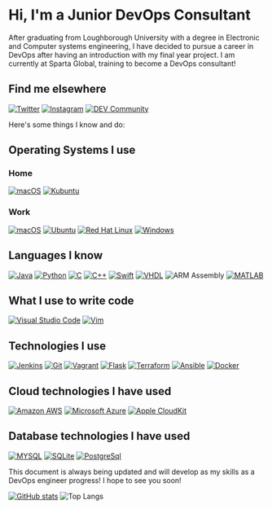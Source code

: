 # Hi, I'm a Junior DevOps Consultant
After graduating from Loughborough University with a degree in Electronic and Computer systems engineering, I have decided to pursue a career in DevOps after having an introduction with my final year project. I am currently at Sparta Global, training to become a DevOps consultant!

## Find me elsewhere
[![Twitter](https://img.shields.io/badge/-Twitter-1DA1F2?style=flat&logo=Twitter&logoColor=white)](https://www.twitter.com/monotiller/) [![Instagram](https://img.shields.io/badge/-Instagram-C13584?style=flat&logo=Instagram&logoColor=white)](https://www.instagram.com/monotiller/) [![DEV Community](https://img.shields.io/badge/-DEV%20Community-000?style=flat&logo=dev.to&logoColor=white)](https://dev.to/monotiller)

Here's some things I know and do:
## Operating Systems I use
### Home
[![macOS](https://img.shields.io/badge/-macOS-FFF?style=flat&logo=macOS&logoColor=black)](https://www.apple.com/macos/) [![Kubuntu](https://img.shields.io/badge/-Kubuntu-3477BB?style=flat&logo=Kubuntu&logoColor=white)](https://kubuntu.org/)

### Work
[![macOS](https://img.shields.io/badge/-macOS-FFF?style=flat&logo=macOS&logoColor=black)](https://www.apple.com/macos/) [![Ubuntu](https://img.shields.io/badge/-Ubuntu-dd4814?style=flat&logo=Ubuntu&logoColor=white)](https://ubuntu.com/) [![Red Hat Linux](https://img.shields.io/badge/-RedHat-DA2F20?style=flat&logo=RedHat&logoColor=white)](http://redhat.com) [![Windows](https://img.shields.io/badge/-Windows-0078d4?style=flat&logo=Windows&logoColor=white)](https://www.windows.com)

## Languages I know
[![Java](https://img.shields.io/badge/-Java-007396?style=flat&logo=Java&logoColor=white)](https://www.java.com/) [![Python](https://img.shields.io/badge/-Python-3776AB?style=flat&logo=python&logoColor=white)](https://www.python.org/) [![C](https://img.shields.io/badge/-C-a8b9cc?style=flat&logo=c&logoColor=black)](https://www.iso.org/standard/74528.html) [![C++](https://img.shields.io/badge/-C++-073259?style=flat&logo=c%2B%2B&logoColor=white)](https://isocpp.org/) [![Swift](https://img.shields.io/badge/-Swift-F05138?style=flat&logo=swift&logoColor=white)](https://swift.org/) [![VHDL](https://img.shields.io/badge/-VHDL-000?style=flat&logo=vhdl&logoColor=white)](http://www.eda-twiki.org/cgi-bin/view.cgi/P1076/WebHome) ![ARM Assembly](https://img.shields.io/badge/-ARM%20Assembly-0091bd?style=flat&logo=arm&logoColor=white) [![MATLAB](https://img.shields.io/badge/-MATLAB-0076a8?style=flat&logo=MATLAB&logoColor=white)](https://mathworks.com/products/matlab.html)

## What I use to write code
[![Visual Studio Code](https://img.shields.io/badge/-Visual%20Studio%20Code-0078d7?style=flat&logo=visual%20studio%20code&logoColor=white)](https://code.visualstudio.com/) [![Vim](https://img.shields.io/badge/-Vim-007f00?style=flat&logo=vim&logoColor=white)](https://www.vim.org/)

## Technologies I use
[![Jenkins](https://img.shields.io/badge/-Jenkins-ce3631?style=flat&logo=Jenkins&logoColor=white)](https://www.jenkins.io/) [![Git](https://img.shields.io/badge/-Git-F1502F?style=flat&logo=git&logoColor=white)](https://www.git-scm.com/) [![Vagrant](https://img.shields.io/badge/-Vagrant-104eb2?style=flat&logo=vagrant&logoColor=white)](https://www.vagrantup.com/) [![Flask](https://img.shields.io/badge/-Flask-000000?style=flat&logo=flask&logoColor=white)](https://flask.palletsprojects.com/) [![Terraform](https://img.shields.io/badge/-Terraform-7B42BC?style=flat&logo=Terraform&logoColor=white)](https://www.terraform.io/) [![Ansible](https://img.shields.io/badge/-Ansible-131211?style=flat&logo=Ansible&logoColor=white)](https://www.ansible.com/) [![Docker](https://img.shields.io/badge/-Docker-10B6EC?style=flat&logo=Docker&logoColor=white)](https://hub.docker.com/u/monotiller)

## Cloud technologies I have used
[![Amazon AWS](https://img.shields.io/badge/-Amazon%20AWS-232F3E?style=flat&logo=Amazon%20AWS&logoColor=white)](https://aws.amazon.com/) [![Microsoft Azure](https://img.shields.io/badge/-Microsoft%20Azure-008AD7?style=flat&logo=Microsoft%20Azure&logoColor=white)](https://azure.microsoft.com/) [![Apple CloudKit](https://img.shields.io/badge/-Apple%20CloudKit-0070C9?style=flat&logo=iCloud&logoColor=white)](https://developer.apple.com/icloud/cloudkit/)

## Database technologies I have used
[![MYSQL](https://img.shields.io/badge/-MySQL-00758F?style=flat&logo=MySQL&logoColor=white)](https://www.mysql.com/) [![SQLite](https://img.shields.io/badge/-SQLite-0482c4?style=flat&logo=SQLite&logoColor=white)](https://sqlite.org/) [![PostgreSql](https://img.shields.io/badge/-PostgreSQL-40668D?style=flat&logo=PostgreSQL&logoColor=white)](https://www.postgresql.org/)

This document is always being updated and will develop as my skills as a DevOps engineer progress! I hope to see you soon!

[![GitHub stats](https://github-readme-stats.vercel.app/api?username=monotiller&show_icons=true)](https://github.com/anuraghazra/github-readme-stats) ![Top Langs](https://github-readme-stats.vercel.app/api/top-langs/?username=monotiller&hide=TeX&layout=compact)
